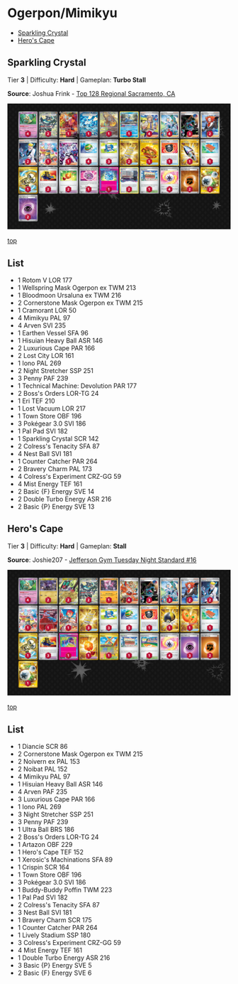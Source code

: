 # Ogerpon/Mimikyu

* [Sparkling Crystal](#sparkling-crystal)
* [Hero's Cape](#heros-cape)

## Sparkling Crystal

Tier **3** | Difficulty: **Hard** | Gameplan: **Turbo Stall**

**Source**: Joshua Frink - [Top 128 Regional Sacramento, CA](https://limitlesstcg.com/decks/list/14248)

![decklist](../../!Images/Standard/14BRS-SSP/Ogerpon-Mimikyu.PNG)

[top](#ogerponmimikyu)

## List
* 1 Rotom V LOR 177
* 1 Wellspring Mask Ogerpon ex TWM 213
* 1 Bloodmoon Ursaluna ex TWM 216
* 2 Cornerstone Mask Ogerpon ex TWM 215
* 1 Cramorant LOR 50
* 4 Mimikyu PAL 97
* 4 Arven SVI 235
* 1 Earthen Vessel SFA 96
* 1 Hisuian Heavy Ball ASR 146
* 2 Luxurious Cape PAR 166
* 2 Lost City LOR 161
* 1 Iono PAL 269
* 2 Night Stretcher SSP 251
* 3 Penny PAF 239
* 1 Technical Machine: Devolution PAR 177
* 2 Boss's Orders LOR-TG 24
* 1 Eri TEF 210
* 1 Lost Vacuum LOR 217
* 1 Town Store OBF 196
* 3 Pokégear 3.0 SVI 186
* 1 Pal Pad SVI 182
* 1 Sparkling Crystal SCR 142
* 2 Colress's Tenacity SFA 87
* 4 Nest Ball SVI 181
* 1 Counter Catcher PAR 264
* 2 Bravery Charm PAL 173
* 4 Colress's Experiment CRZ-GG 59
* 4 Mist Energy TEF 161
* 2 Basic {F} Energy SVE 14
* 2 Double Turbo Energy ASR 216
* 2 Basic {P} Energy SVE 13

## Hero's Cape

Tier **3** | Difficulty: **Hard** | Gameplan: **Stall**

**Source**: Joshie207 - [Jefferson Gym Tuesday Night Standard #16](https://play.limitlesstcg.com/tournament/67256caf0947ec3b5d190de1/player/joshie207/decklist)

![decklist](../../!Images/Standard/14BRS-SSP/Wall%20Stall.PNG)

[top](#ogerponmimikyu)

## List
* 1 Diancie SCR 86
* 2 Cornerstone Mask Ogerpon ex TWM 215
* 2 Noivern ex PAL 153
* 2 Noibat PAL 152
* 4 Mimikyu PAL 97
* 1 Hisuian Heavy Ball ASR 146
* 4 Arven PAF 235
* 3 Luxurious Cape PAR 166
* 1 Iono PAL 269
* 3 Night Stretcher SSP 251
* 3 Penny PAF 239
* 1 Ultra Ball BRS 186
* 2 Boss's Orders LOR-TG 24
* 1 Artazon OBF 229
* 1 Hero's Cape TEF 152
* 1 Xerosic's Machinations SFA 89
* 1 Crispin SCR 164
* 1 Town Store OBF 196
* 3 Pokégear 3.0 SVI 186
* 1 Buddy-Buddy Poffin TWM 223
* 1 Pal Pad SVI 182
* 2 Colress's Tenacity SFA 87
* 3 Nest Ball SVI 181
* 1 Bravery Charm SCR 175
* 1 Counter Catcher PAR 264
* 1 Lively Stadium SSP 180
* 3 Colress's Experiment CRZ-GG 59
* 4 Mist Energy TEF 161
* 1 Double Turbo Energy ASR 216
* 3 Basic {P} Energy SVE 5
* 2 Basic {F} Energy SVE 6
